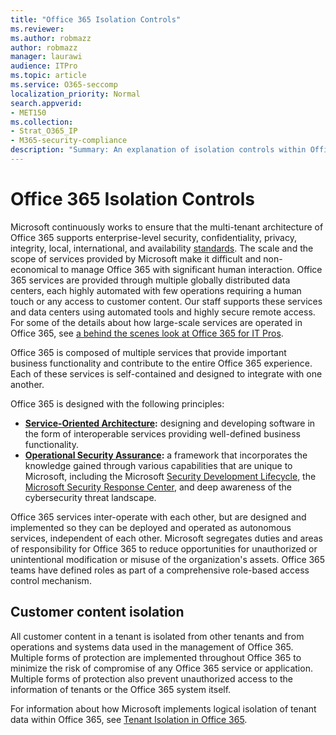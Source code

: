 ```yaml
---
title: "Office 365 Isolation Controls"
ms.reviewer: 
ms.author: robmazz
author: robmazz
manager: laurawi
audience: ITPro
ms.topic: article
ms.service: O365-seccomp
localization_priority: Normal
search.appverid:
- MET150
ms.collection:
- Strat_O365_IP
- M365-security-compliance
description: "Summary: An explanation of isolation controls within Office 365."
---
```


# Office 365 Isolation Controls 

Microsoft continuously works to ensure that the multi-tenant architecture of Office 365 supports enterprise-level security, confidentiality, privacy, integrity, local, international, and availability [standards](https://www.microsoft.com/TrustCenter/Compliance?service=Office#Icons). The scale and the scope of services provided by Microsoft make it difficult and non-economical to manage Office 365 with significant human interaction. Office 365 services are provided through multiple globally distributed data centers, each highly automated with few operations requiring a human touch or any access to customer content. Our staff supports these services and data centers using automated tools and highly secure remote access. For some of the details about how large-scale services are operated in Office 365, see [a behind the scenes look at Office 365 for IT Pros](https://channel9.msdn.com/Events/SharePoint-Conference/2014/SPC202).

Office 365 is composed of multiple services that provide important business functionality and contribute to the entire Office 365 experience. Each of these services is self-contained and designed to integrate with one another.

Office 365 is designed with the following principles:

 - **[Service-Oriented Architecture](https://msdn.microsoft.com/library/aa480021.aspx):** designing and developing software in the form of interoperable services providing well-defined business functionality.
 - **[Operational Security Assurance](http://www.microsoft.com/download/details.aspx?id=40872):** a framework that incorporates the knowledge gained through various capabilities that are unique to Microsoft, including the Microsoft [Security Development Lifecycle](https://www.microsoft.com/sdl/default.aspx), the [Microsoft Security Response Center](https://technet.microsoft.com/library/dn440717.aspx), and deep awareness of the cybersecurity threat landscape.

Office 365 services inter-operate with each other, but are designed and implemented so they can be deployed and operated as autonomous services, independent of each other. Microsoft segregates duties and areas of responsibility for Office 365 to reduce opportunities for unauthorized or unintentional modification or misuse of the organization's assets. Office 365 teams have defined roles as part of a comprehensive role-based access control mechanism.

## Customer content isolation

All customer content in a tenant is isolated from other tenants and from operations and systems data used in the management of Office 365. Multiple forms of protection are implemented throughout Office 365 to minimize the risk of compromise of any Office 365 service or application. Multiple forms of protection also prevent unauthorized access to the information of tenants or the Office 365 system itself.

For information about how Microsoft implements logical isolation of tenant data within Office 365, see [Tenant Isolation in Office 365](office-365-tenant-isolation-overview.md).

